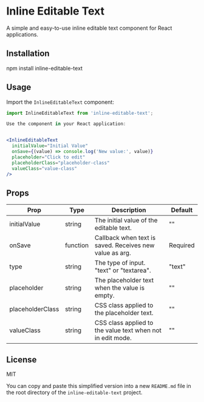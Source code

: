 # Inline Editable Text

A simple and easy-to-use inline editable text component for React applications.

## Installation
npm install inline-editable-text

## Usage

Import the `InlineEditableText` component:

```jsx
import InlineEditableText from 'inline-editable-text';

Use the component in your React application:


<InlineEditableText
  initialValue="Initial Value"
  onSave={(value) => console.log('New value:', value)}
  placeholder="Click to edit"
  placeholderClass="placeholder-class"
  valueClass="value-class"
/>
```

## Props
| Prop             | Type      | Description                                                | Default   |
|------------------|-----------|------------------------------------------------------------|-----------|
| initialValue     | string    | The initial value of the editable text.                    | ""        |
| onSave           | function  | Callback when text is saved. Receives new value as arg.    | Required  |
| type             | string    | The type of input. "text" or "textarea".                   | "text"    |
| placeholder      | string    | The placeholder text when the value is empty.              | ""        |
| placeholderClass | string    | CSS class applied to the placeholder text.                | ""        |
| valueClass       | string    | CSS class applied to the value text when not in edit mode.| ""        |



## License
MIT


You can copy and paste this simplified version into a new `README.md` file in the root directory of the `inline-editable-text` project.

